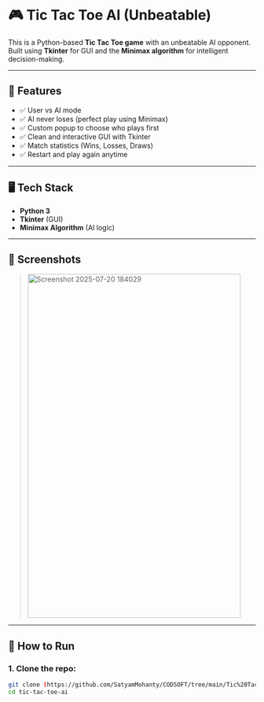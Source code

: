 # 🎮 Tic Tac Toe AI (Unbeatable)

This is a Python-based **Tic Tac Toe game** with an unbeatable AI opponent.  
Built using **Tkinter** for GUI and the **Minimax algorithm** for intelligent decision-making.

---

## 🧠 Features

- ✅ User vs AI mode
- ✅ AI never loses (perfect play using Minimax)
- ✅ Custom popup to choose who plays first
- ✅ Clean and interactive GUI with Tkinter
- ✅ Match statistics (Wins, Losses, Draws)
- ✅ Restart and play again anytime

---

## 🖥️ Tech Stack

- **Python 3**
- **Tkinter** (GUI)
- **Minimax Algorithm** (AI logic)

---

## 📸 Screenshots

> <img width="433" height="700" alt="Screenshot 2025-07-20 184029" src="https://github.com/user-attachments/assets/56160a95-014f-414c-a191-911c47777e5f" />


---

## 🏁 How to Run

### 1. Clone the repo:
```bash
git clone (https://github.com/SatyamMohanty/CODSOFT/tree/main/Tic%20Tac%20toe)
cd tic-tac-toe-ai
